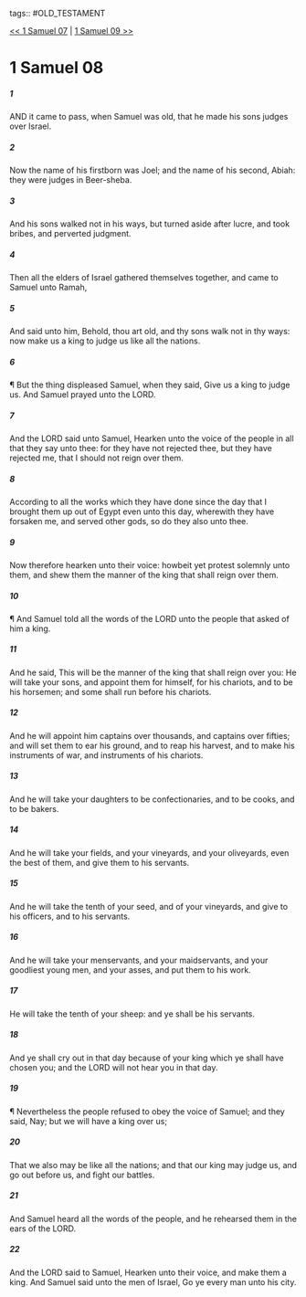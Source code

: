 tags:: #OLD_TESTAMENT

[<< 1 Samuel 07](OLD_TESTAMENT/09_1_Samuel/1_Samuel_07.md) | [1 Samuel 09 >>](OLD_TESTAMENT/09_1_Samuel/1_Samuel_09.md)

# 1 Samuel 08

##### 1

AND it came to pass, when Samuel was old, that he made his sons judges over Israel.

##### 2

Now the name of his firstborn was Joel; and the name of his second, Abiah: they were judges in Beer-sheba.

##### 3

And his sons walked not in his ways, but turned aside after lucre, and took bribes, and perverted judgment.

##### 4

Then all the elders of Israel gathered themselves together, and came to Samuel unto Ramah,

##### 5

And said unto him, Behold, thou art old, and thy sons walk not in thy ways: now make us a king to judge us like all the nations.

##### 6

¶ But the thing displeased Samuel, when they said, Give us a king to judge us. And Samuel prayed unto the LORD.

##### 7

And the LORD said unto Samuel, Hearken unto the voice of the people in all that they say unto thee: for they have not rejected thee, but they have rejected me, that I should not reign over them.

##### 8

According to all the works which they have done since the day that I brought them up out of Egypt even unto this day, wherewith they have forsaken me, and served other gods, so do they also unto thee.

##### 9

Now therefore hearken unto their voice: howbeit yet protest solemnly unto them, and shew them the manner of the king that shall reign over them.

##### 10

¶ And Samuel told all the words of the LORD unto the people that asked of him a king.

##### 11

And he said, This will be the manner of the king that shall reign over you: He will take your sons, and appoint them for himself, for his chariots, and to be his horsemen; and some shall run before his chariots.

##### 12

And he will appoint him captains over thousands, and captains over fifties; and will set them to ear his ground, and to reap his harvest, and to make his instruments of war, and instruments of his chariots.

##### 13

And he will take your daughters to be confectionaries, and to be cooks, and to be bakers.

##### 14

And he will take your fields, and your vineyards, and your oliveyards, even the best of them, and give them to his servants.

##### 15

And he will take the tenth of your seed, and of your vineyards, and give to his officers, and to his servants.

##### 16

And he will take your menservants, and your maidservants, and your goodliest young men, and your asses, and put them to his work.

##### 17

He will take the tenth of your sheep: and ye shall be his servants.

##### 18

And ye shall cry out in that day because of your king which ye shall have chosen you; and the LORD will not hear you in that day.

##### 19

¶ Nevertheless the people refused to obey the voice of Samuel; and they said, Nay; but we will have a king over us;

##### 20

That we also may be like all the nations; and that our king may judge us, and go out before us, and fight our battles.

##### 21

And Samuel heard all the words of the people, and he rehearsed them in the ears of the LORD.

##### 22

And the LORD said to Samuel, Hearken unto their voice, and make them a king. And Samuel said unto the men of Israel, Go ye every man unto his city.
